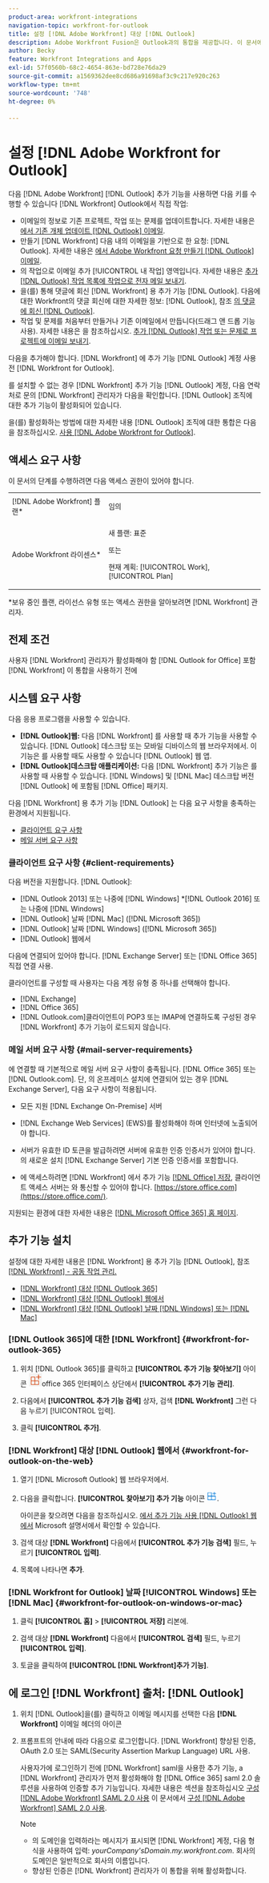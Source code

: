 ```yaml
---
product-area: workfront-integrations
navigation-topic: workfront-for-outlook
title: 설정 [!DNL Adobe Workfront] 대상 [!DNL Outlook]
description: Adobe Workfront Fusion은 Outlook과의 통합을 제공합니다. 이 문서에서는 자체 워크플로우에서 이 통합을 사용하는 방법을 설명합니다.
author: Becky
feature: Workfront Integrations and Apps
exl-id: 57f0560b-68c2-4654-863e-bd728e76da29
source-git-commit: a1569362dee8cd686a91698af3c9c217e920c263
workflow-type: tm+mt
source-wordcount: '748'
ht-degree: 0%

---
```


# 설정 [!DNL Adobe Workfront for Outlook]

다음 [!DNL Adobe Workfront] [!DNL Outlook] 추가 기능을 사용하면 다음 키를 수행할 수 있습니다 [!DNL Workfront] Outlook에서 직접 작업:

* 이메일의 정보로 기존 프로젝트, 작업 또는 문제를 업데이트합니다. 자세한 내용은 [에서 기존 개체 업데이트 [!DNL Outlook] 이메일](../../workfront-integrations-and-apps/using-workfront-with-outlook/update-an-existing-object-from-an-outlook-email.md).
* 만들기 [!DNL Workfront] 다음 내의 이메일을 기반으로 한 요청: [!DNL Outlook]. 자세한 내용은 [에서 Adobe Workfront 요청 만들기 [!DNL Outlook] 이메일](../../workfront-integrations-and-apps/using-workfront-with-outlook/create-a-wf-request-from-an-outlook-email.md).
* 의 작업으로 이메일 추가 [!UICONTROL 내 작업] 영역입니다. 자세한 내용은 [추가 [!DNL Outlook] 작업 목록에 작업으로 전자 메일 보내기](../../workfront-integrations-and-apps/using-workfront-with-outlook/add-outlook-email-as-task-to-your-work-list.md).
* 을(를) 통해 댓글에 회신 [!DNL Workfront] 용 추가 기능 [!DNL Outlook]. 다음에 대한 Workfront의 댓글 회신에 대한 자세한 정보: [!DNL Outlook], 참조 [의 댓글에 회신 [!DNL Outlook]](../../workfront-integrations-and-apps/using-workfront-with-outlook/reply-to-a-comment-from-outlook.md).
* 작업 및 문제를 처음부터 만들거나 기존 이메일에서 만듭니다(드래그 앤 드롭 기능 사용). 자세한 내용은 을 참조하십시오. [추가 [!DNL Outlook] 작업 또는 문제로 프로젝트에 이메일 보내기](../../workfront-integrations-and-apps/using-workfront-with-outlook/add-outlook-email-to-project-as-task-or-issue.md).

다음을 추가해야 합니다. [!DNL Workfront] 에 추가 기능 [!DNL Outlook] 계정 사용 전 [!DNL Workfront for Outlook].

를 설치할 수 없는 경우 [!DNL Workfront] 추가 기능 [!DNL Outlook] 계정, 다음 연락처로 문의 [!DNL Workfront] 관리자가 다음을 확인합니다. [!DNL Outlook] 조직에 대한 추가 기능이 활성화되어 있습니다.

을(를) 활성화하는 방법에 대한 자세한 내용 [!DNL Outlook] 조직에 대한 통합은 다음을 참조하십시오. [사용 [!DNL Adobe Workfront for Outlook]](../../administration-and-setup/configure-integrations/enable-workfront-for-outlook.md).

## 액세스 요구 사항

이 문서의 단계를 수행하려면 다음 액세스 권한이 있어야 합니다.

<table style="table-layout:auto"> 
 <col> 
 <col> 
 <tbody> 
  <tr> 
   <td role="rowheader">[!DNL Adobe Workfront] 플랜*</td> 
   <td> <p>임의</p> </td> 
  </tr> 
  <tr>
   <td role="rowheader">Adobe Workfront 라이센스*</td> 
   <td> <p>새 플랜: 표준 </p>
 <p>또는</p> 
<p>현재 계획: [!UICONTROL Work], [!UICONTROL Plan] </p> 
  </td> 
  </tr> 
 </tbody> 
</table>

&#42;보유 중인 플랜, 라이선스 유형 또는 액세스 권한을 알아보려면 [!DNL Workfront] 관리자.

## 전제 조건

사용자 [!DNL Workfront] 관리자가 활성화해야 함 [!DNL Outlook for Office] 포함 [!DNL Workfront] 이 통합을 사용하기 전에

## 시스템 요구 사항

다음 응용 프로그램을 사용할 수 있습니다.

* **[!DNL Outlook]웹:** 다음 [!DNL Workfront] 를 사용할 때 추가 기능을 사용할 수 있습니다. [!DNL Outlook] 데스크탑 또는 모바일 디바이스의 웹 브라우저에서. 이 기능은 를 사용할 때도 사용할 수 있습니다 [!DNL Outlook] 웹 앱.
* **[!DNL Outlook]데스크탑 애플리케이션:** 다음 [!DNL Workfront] 추가 기능은 를 사용할 때 사용할 수 있습니다. [!DNL Windows] 및 [!DNL Mac] 데스크탑 버전 [!DNL Outlook] 에 포함됨 [!DNL Office] 패키지.

다음 [!DNL Workfront] 용 추가 기능 [!DNL Outlook] 는 다음 요구 사항을 충족하는 환경에서 지원됩니다.

* [클라이언트 요구 사항](#client-requirements-client-requirements)
* [메일 서버 요구 사항](#mail-server-requirements-mail-server-requirements)

### 클라이언트 요구 사항 {#client-requirements}

다음 버전을 지원합니다. [!DNL Outlook]:

* [!DNL Outlook 2013] 또는 나중에 [!DNL Windows]
*[!DNL  Outlook 2016] 또는 나중에 [!DNL Windows]
* [!DNL Outlook] 날짜 [!DNL Mac] ([!DNL Microsoft 365])
* [!DNL Outlook] 날짜 [!DNL Windows] ([!DNL Microsoft 365])
* [!DNL Outlook] 웹에서

다음에 연결되어 있어야 합니다. [!DNL Exchange Server] 또는 [!DNL Office 365] 직접 연결 사용.

클라이언트를 구성할 때 사용자는 다음 계정 유형 중 하나를 선택해야 합니다.

* [!DNL Exchange]
* [!DNL Office 365]
* [!DNL Outlook.com]&#x200B;**&#x200B;**&#x200B;클라이언트&#x200B;이 POP3 또는 IMAP에 연결하도록 구성된 경우 [!DNL Workfront] 추가 기능이 로드되지 않습니다.

### 메일 서버 요구 사항 {#mail-server-requirements}

에 연결할 때 기본적으로 메일 서버 요구 사항이 충족됩니다. [!DNL Office 365] 또는 [!DNL Outlook.com]. 단, 의 온프레미스 설치에 연결되어 있는 경우 [!DNL Exchange Server], 다음 요구 사항이 적용됩니다.

* 모든 지원 [!DNL Exchange On-Premise] 서버
* [!DNL Exchange Web Services] (EWS)를 활성화해야 하며 인터넷에 노출되어야 합니다.
* 서버가 유효한 ID 토큰을 발급하려면 서버에 유효한 인증 인증서가 있어야 합니다. 의 새로운 설치 [!DNL Exchange Server] 기본 인증 인증서를 포함합니다.

  <!--this used to be here but Dev asked for it to be taken out - logged issue for editing this article on 4-26-2023: For more information, see [Digital certificates and encryption in [!DNL Exchange 2016]](https://technet.microsoft.com/en-us/library/dd351044(v=exchg.160).aspx) and [Set-AuthConfig](https://technet.microsoft.com/en-us/library/jj215766(v=exchg.160).aspx).-->

* 에 액세스하려면 [!DNL Workfront] 에서 추가 기능 [[!DNL Office] 저장](https://store.office.com/), 클라이언트 액세스 서버는 와 통신할 수 있어야 합니다.  [https://store.office.com](https://store.office.com/).

지원되는 환경에 대한 자세한 내용은 [[!DNL Microsoft Office 365] 홈 페이지](https://products.office.com/en-us/office-365-home).

## 추가 기능 설치

설정에 대한 자세한 내용은 [!DNL Workfront] 용 추가 기능 [!DNL Outlook], 참조 [[!DNL Workfront] - 공동 작업 관리.](https://appsource.microsoft.com/en-us/product/office/WA104380943?tab=Overview)

* [[!DNL Workfront] 대상 [!DNL Outlook 365]](#workfront-for-outlook-365-workfront-for-outlook-365)
* [[!DNL Workfront] 대상 [!DNL Outlook] 웹에서](#workfront-for-outlook-on-the-web-workfront-for-outlook-on-the-web)
* [[!DNL Workfront] 대상 [!DNL Outlook] 날짜 [!DNL Windows] 또는 [!DNL Mac]](#workfront-for-outlook-on-windows-or-mac-workfront-for-outlook-on-windows-or-mac)

### [!DNL Outlook 365]에 대한 [!DNL Workfront] {#workfront-for-outlook-365}

1. 위치 [!DNL Outlook 365]를 클릭하고 **[!UICONTROL 추가 기능 찾아보기]** 아이콘 ![](assets/outlook-add-in-26x26.png)office 365 인터페이스 상단에서 **[!UICONTROL 추가 기능 관리]**.

1. 다음에서 **[!UICONTROL 추가 기능 검색]** 상자, 검색 **[!DNL Workfront]** 그런 다음 누르기 [!UICONTROL 입력].

1. 클릭 **[!UICONTROL 추가]**.

### [!DNL Workfront] 대상 [!DNL Outlook] 웹에서 {#workfront-for-outlook-on-the-web}

1. 열기 [!DNL Microsoft Outlook] 웹 브라우저에서.
1. 다음을 클릭합니다. **[!UICONTROL 찾아보기] 추가 기능** 아이콘 ![](assets/outlook-add-in-web-version-20x20.png).

   아이콘을 찾으려면 다음을 참조하십시오. [에서 추가 기능 사용 [!DNL Outlook] 웹에서](https://support.microsoft.com/en-us/office/using-add-ins-in-outlook-on-the-web-8f2ce816-5df4-44a5-958c-f7f9d6dabdce#bkmk_addaddinsicon) Microsoft 설명서에서 확인할 수 있습니다.

1. 검색 대상 **[!DNL Workfront]** 다음에서 **[!UICONTROL 추가 기능 검색]** 필드, 누르기 **[!UICONTROL 입력]**.

1. 목록에 나타나면 **추가**.

### [!DNL Workfront for Outlook] 날짜 [!UICONTROL Windows] 또는 [!DNL Mac] {#workfront-for-outlook-on-windows-or-mac}

1. 클릭 **[!UICONTROL 홈]** > **[!UICONTROL 저장]** 리본에.

1. 검색 대상 **[!DNL Workfront]** 다음에서 **[!UICONTROL 검색]** 필드, 누르기 **[!UICONTROL 입력]**.

1. 토글을 클릭하여 **[!UICONTROL [!DNL Workfront]추가 기능]**.

## 에 로그인 [!DNL Workfront] 출처: [!DNL Outlook]

1. 위치 [!DNL Outlook]을(를) 클릭하고 이메일 메시지를 선택한 다음 **[!DNL Workfront]** 이메일 헤더의 아이콘
1. 프롬프트의 안내에 따라 다음으로 로그인합니다. [!DNL Workfront] 향상된 인증, OAuth 2.0 또는 SAML(Security Assertion Markup Language) URL 사용.

   사용자가에 로그인하기 전에 [!DNL Workfront] saml을 사용한 추가 기능, a [!DNL Workfront] 관리자가 먼저 활성화해야 함 [!DNL Office 365] saml 2.0 솔루션을 사용하여 인증할 추가 기능입니다. 자세한 내용은 섹션을 참조하십시오 [구성 [!DNL Adobe Workfront] SAML 2.0 사용](../../administration-and-setup/add-users/single-sign-on/configure-workfront-saml-2.md#enable-saml-with-office-365) 이 문서에서 [구성 [!DNL Adobe Workfront] SAML 2.0 사용](../../administration-and-setup/add-users/single-sign-on/configure-workfront-saml-2.md).

   >[!NOTE]
   >
   >* 의 도메인을 입력하라는 메시지가 표시되면 [!DNL Workfront] 계정, 다음 형식을 사용하여 입력: *yourCompany&#39;sDomain.my.workfront.com*. 회사의 도메인은 일반적으로 회사의 이름입니다.
   >* 향상된 인증은 [!DNL Workfront] 관리자가 이 통합을 위해 활성화합니다.

